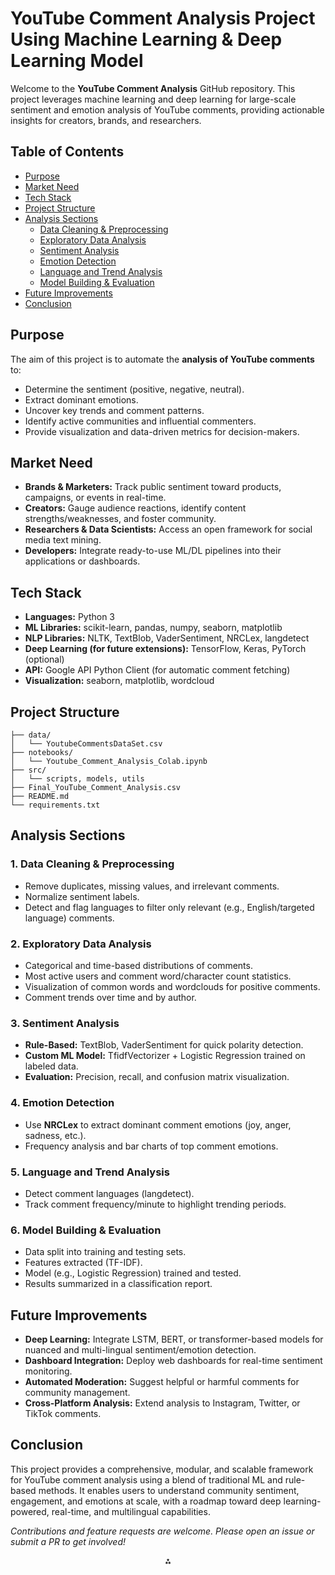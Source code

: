 
# YouTube Comment Analysis Project Using Machine Learning & Deep Learning Model

Welcome to the **YouTube Comment Analysis** GitHub repository. This project leverages machine learning and deep learning for large-scale sentiment and emotion analysis of YouTube comments, providing actionable insights for creators, brands, and researchers.

## Table of Contents

- [Purpose](#purpose)
- [Market Need](#market-need)
- [Tech Stack](#tech-stack)
- [Project Structure](#project-structure)
- [Analysis Sections](#analysis-sections)
    - [Data Cleaning \& Preprocessing](#1-data-cleaning--preprocessing)
    - [Exploratory Data Analysis](#2-exploratory-data-analysis)
    - [Sentiment Analysis](#3-sentiment-analysis)
    - [Emotion Detection](#4-emotion-detection)
    - [Language and Trend Analysis](#5-language-and-trend-analysis)
    - [Model Building \& Evaluation](#6-model-building--evaluation)
- [Future Improvements](#future-improvements)
- [Conclusion](#conclusion)


## Purpose

The aim of this project is to automate the **analysis of YouTube comments** to:

- Determine the sentiment (positive, negative, neutral).
- Extract dominant emotions.
- Uncover key trends and comment patterns.
- Identify active communities and influential commenters.
- Provide visualization and data-driven metrics for decision-makers.


## Market Need

- **Brands \& Marketers:** Track public sentiment toward products, campaigns, or events in real-time.
- **Creators:** Gauge audience reactions, identify content strengths/weaknesses, and foster community.
- **Researchers \& Data Scientists:** Access an open framework for social media text mining.
- **Developers:** Integrate ready-to-use ML/DL pipelines into their applications or dashboards.


## Tech Stack

- **Languages:** Python 3
- **ML Libraries:** scikit-learn, pandas, numpy, seaborn, matplotlib
- **NLP Libraries:** NLTK, TextBlob, VaderSentiment, NRCLex, langdetect
- **Deep Learning (for future extensions):** TensorFlow, Keras, PyTorch (optional)
- **API:** Google API Python Client (for automatic comment fetching)
- **Visualization:** seaborn, matplotlib, wordcloud


## Project Structure

```
├── data/
│   └── YoutubeCommentsDataSet.csv
├── notebooks/
│   └── Youtube_Comment_Analysis_Colab.ipynb
├── src/
│   └── scripts, models, utils
├── Final_YouTube_Comment_Analysis.csv
├── README.md
└── requirements.txt
```


## Analysis Sections

### 1. Data Cleaning \& Preprocessing

- Remove duplicates, missing values, and irrelevant comments.
- Normalize sentiment labels.
- Detect and flag languages to filter only relevant (e.g., English/targeted language) comments.


### 2. Exploratory Data Analysis

- Categorical and time-based distributions of comments.
- Most active users and comment word/character count statistics.
- Visualization of common words and wordclouds for positive comments.
- Comment trends over time and by author.


### 3. Sentiment Analysis

- **Rule-Based:** TextBlob, VaderSentiment for quick polarity detection.
- **Custom ML Model:** TfidfVectorizer + Logistic Regression trained on labeled data.
- **Evaluation:** Precision, recall, and confusion matrix visualization.


### 4. Emotion Detection

- Use **NRCLex** to extract dominant comment emotions (joy, anger, sadness, etc.).
- Frequency analysis and bar charts of top comment emotions.


### 5. Language and Trend Analysis

- Detect comment languages (langdetect).
- Track comment frequency/minute to highlight trending periods.


### 6. Model Building \& Evaluation

- Data split into training and testing sets.
- Features extracted (TF-IDF).
- Model (e.g., Logistic Regression) trained and tested.
- Results summarized in a classification report.


## Future Improvements

- **Deep Learning:** Integrate LSTM, BERT, or transformer-based models for nuanced and multi-lingual sentiment/emotion detection.
- **Dashboard Integration:** Deploy web dashboards for real-time sentiment monitoring.
- **Automated Moderation:** Suggest helpful or harmful comments for community management.
- **Cross-Platform Analysis:** Extend analysis to Instagram, Twitter, or TikTok comments.


## Conclusion

This project provides a comprehensive, modular, and scalable framework for YouTube comment analysis using a blend of traditional ML and rule-based methods. It enables users to understand community sentiment, engagement, and emotions at scale, with a roadmap toward deep learning-powered, real-time, and multilingual capabilities.

*Contributions and feature requests are welcome. Please open an issue or submit a PR to get involved!*

<div style="text-align: center">⁂</div>

[^1]: paste.txt

